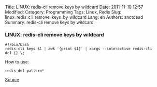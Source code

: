 Title: LINUX: redis-cli remove keys by wildcard
Date: 2011-11-10 12:57
Modified: 
Category: Programming
Tags: Linux,  Redis
Slug: linux_redis_cli_remove_keys_by_wildcard
Lang: en
Authors: znotdead
Summary: redis-cli remove keys by wildcard

### LINUX: redis-cli remove keys by wildcard

```
#!/bin/bash
redis-cli keys $1 | awk '{print $1}' | xargs --interactive redis-cli del {} \;
```
How to use:
```
redis-del pattern*
```
[Source](http://www.rustyrazorblade.com/2011/04/redis-wildcard-delete/)
